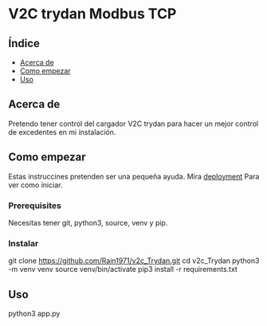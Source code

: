 # V2C trydan Modbus TCP
## Índice

- [Acerca de](#about)
- [Como empezar](#getting_started)
- [Uso](#usage)

## Acerca de <a name = "about"></a>

Pretendo tener control del cargador V2C trydan para hacer un mejor control de excedentes en mi instalación.

## Como empezar <a name = "getting_started"></a>

Estas instruccines pretenden ser una pequeña ayuda. Mira [deployment](#deployment) Para ver como iniciar.

### Prerequisites

Necesitas tener git, python3, source, venv y pip.

### Instalar

git clone https://github.com/Rain1971/v2c_Trydan.git
cd v2c_Trydan
python3 -m venv venv
source venv/bin/activate
pip3 install -r requirements.txt

## Uso <a name = "usage"></a>

python3 app.py

